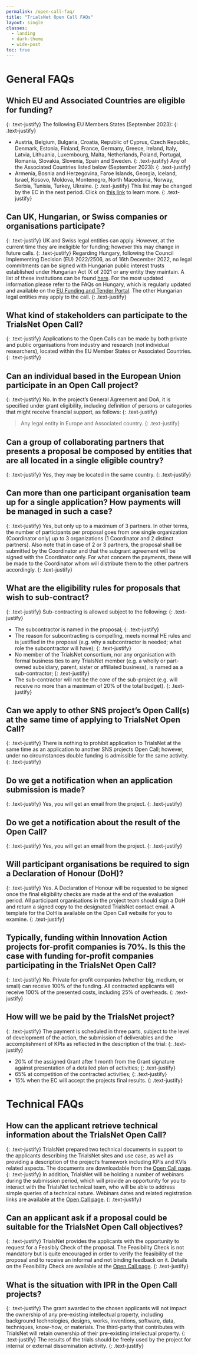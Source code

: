 ```yaml
---
permalink: /open-call-faq/
title: "TrialsNet Open Call FAQs"
layout: single
classes:
  - landing
  - dark-theme
  - wide-post
toc: true
---
```


# General FAQs

## Which EU and Associated Countries are eligible for funding?
{: .text-justify}
The following EU Members States (September 2023): 
{: .text-justify}
- Austria, Belgium, Bulgaria, Croatia, Republic of Cyprus, Czech Republic, Denmark, Estonia, Finland, France, Germany, Greece, Ireland, Italy, Latvia, Lithuania, Luxembourg, Malta, Netherlands, Poland, Portugal, Romania, Slovakia, Slovenia, Spain and Sweden.
{: .text-justify}
Any of the Associated Countries listed below (September 2023):
{: .text-justify}
- Armenia, Bosnia and Herzegovina, Faroe Islands, Georgia, Iceland, Israel, Kosovo, Moldova, Montenegro, North Macedonia, Norway, Serbia, Tunisia, Turkey, Ukraine.
{: .text-justify}
This list may be changed by the EC in the next period. Click on [this link](https://ec.europa.eu/info/funding-tenders/opportunities/docs/2021-2027/common/guidance/list-3rd-country-participation_horizon-euratom_en.pdf) to learn more.
{: .text-justify}

## Can UK, Hungarian, or Swiss companies or organisations participate?
{: .text-justify}
UK and Swiss legal entities can apply. However, at the current time they are ineligible for funding; however this may change in future calls.
{: .text-justify}
Regarding Hungary, following the Council Implementing Decision (EU) 2022/2506, as of 16th December 2022, no legal commitments can be signed with Hungarian public interest trusts established under Hungarian Act IX of 2021 or any entity they maintain. A list of these institutions can be found [here](https://nkfih.gov.hu/english/news-of-the-office/correct-interpretation). For the most updated information please refer to the FAQs on Hungary, which is regularly updated and available on the [EU Funding and Tender Portal](https://ec.europa.eu/info/funding-tenders/opportunities/portal/screen/support/faq;type=0,1;categories=;tenders=;programme=null;keyword=;freeTextSearchKeyword=Hungarian%20university;matchWholeText=true;period=null;status=0;sortQuery=relevance;faqListKey=faqSearchTablePageState). The other Hungarian legal entities may apply to the call.
{: .text-justify}

## What kind of stakeholders can participate to the TrialsNet Open Call?
{: .text-justify}
Applications to the Open Calls can be made by both private and public organisations from industry and research (not individual researchers), located within the EU Member States or Associated Countries.
{: .text-justify}

## Can an individual based in the European Union participate in an Open Call project?
{: .text-justify}
No. In the project’s General Agreement and DoA, it is specified under grant eligibility, including definition of persons or categories that might receive financial support, as follows:
{: .text-justify}
> Any legal entity in Europe and Associated country.
{: .text-justify}

## Can a group of collaborating partners that presents a proposal be composed by entities that are all located in a single eligible country?
{: .text-justify}
Yes, they may be located in the same country.
{: .text-justify}

## Can more than one participant organisation team up for a single application? How payments will be managed in such a case?
{: .text-justify}
Yes, but only up to a maximum of 3 partners. In other terms, the number of participants per proposal goes from one single organization (Coordinator only) up to 3 organizations (1 Coordinator and 2 distinct partners). Also note that in case of 2 or 3 partners, the proposal shall be submitted by the Coordinator and that the subgrant agreement will be signed with the Coordinator only. For what concern the payments, these will be made to the Coordinator whom will distribute them to the other partners accordingly.
{: .text-justify}

## What are the eligibility rules for proposals that wish to sub-contract?
{: .text-justify}
Sub-contracting is allowed subject to the following:
{: .text-justify}
- The subcontractor is named in the proposal;
{: .text-justify}
- The reason for subcontracting is compelling, meets normal HE rules and is justified in the proposal (e.g. why a subcontractor is needed; what role the subcontractor will have);
{: .text-justify}
- No member of the TrialsNet consortium, nor any organisation with formal business ties to any TrialsNet member (e.g. a wholly or part-owned subsidiary, parent, sister or affiliated business), is named as a sub-contractor;
{: .text-justify}
- The sub-contractor will not be the core of the sub-project (e.g. will receive no more than a maximum of 20% of the total budget).
{: .text-justify}

## Can we apply to other SNS project’s Open Call(s) at the same time of applying to TrialsNet Open Call?
{: .text-justify}
There is nothing to prohibit application to TrialsNet at the same time as an application to another SNS projects Open Call; however, under no circumstances double funding is admissible for the same activity.
{: .text-justify}

## Do we get a notification when an application submission is made?
{: .text-justify}
Yes, you will get an email from the project.
{: .text-justify}

## Do we get a notification about the result of the Open Call?
{: .text-justify}
Yes, you will get an email from the project.
{: .text-justify}

## Will participant organisations be required to sign a Declaration of Honour (DoH)?
{: .text-justify}
Yes. A Declaration of Honour will be requested to be signed once the final eligibility checks are made at the end of the evaluation period. All participant organisations in the project team should sign a DoH and return a signed copy to the designated TrialsNet contact email. A template for the DoH is available on the Open Call website for you to examine.
{: .text-justify}

## Typically, funding within Innovation Action projects for-profit companies is 70%. Is this the case with funding for-profit companies participating in the TrialsNet Open Call?
{: .text-justify}
No. Private for-profit companies (whether big, medium, or small) can receive 100% of the funding. All contracted applicants will receive 100% of the presented costs, including 25% of overheads.
{: .text-justify}

## How will we be paid by the TrialsNet project?
{: .text-justify}
The payment is scheduled in three parts, subject to the level of development of the action, the submission of deliverables and the accomplishment of KPIs as reflected in the description of the trial:
{: .text-justify}
- 20% of the assigned Grant after 1 month from the Grant signature against presentation of a detailed plan of activities;
{: .text-justify}
- 65% at competition of the contracted activities;
{: .text-justify}
- 15% when the EC will accept the projects final results.
{: .text-justify}


# Technical FAQs

## How can the applicant retrieve technical information about the TrialsNet Open Call?
{: .text-justify}
TrialsNet prepared two technical documents in support to the applicants describing the TrialsNet sites and use case, as well as providing a description of the project’s framework including KPIs and KVIs related aspects. The documents are downloadable from the [Open Call page](https://trialsnet.eu/open-call/).
{: .text-justify}
In addition, TrialsNet will be holding a number of webinars during the submission period, which will provide an opportunity for you to interact with the TrialsNet technical team, who will be able to address simple queries of a technical nature. Webinars dates and related registration links are available at the [Open Call page](https://trialsnet.eu/open-call/).
{: .text-justify}

## Can an applicant ask if a proposal could be suitable for the TrialsNet Open Call objectives?
{: .text-justify}
TrialsNet provides the applicants with the opportunity to request for a Feasibly Check of the proposal. The Feasibility Check is not mandatory but is quite encouraged in order to verify the feasibility of the proposal and to receive an informal and not binding feedback on it. Details on the Feasibility Check are available at the [Open Call page](https://trialsnet.eu/open-call/).
{: .text-justify}

## What is the situation with IPR in the Open Call projects?
{: .text-justify}
The grant awarded to the chosen applicants will not impact the ownership of any pre-existing intellectual property, including background technologies, designs, works, inventions, software, data, techniques, know-how, or materials. The third-party that contributes with TrialsNet will retain ownership of their pre-existing  intellectual property.
{: .text-justify}
The results of the trials should be freely used by the project for internal or external dissemination activity.
{: .text-justify}


